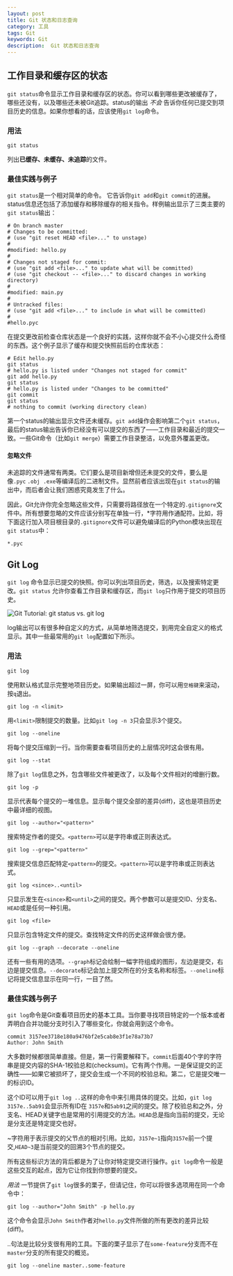 ```yaml
---
layout: post
title: Git 状态和日志查询
category: 工具
tags: Git
keywords: Git
description:  Git 状态和日志查询
---
```



## 工作目录和缓存区的状态

`git status`命令显示工作目录和缓存区的状态。你可以看到哪些更改被缓存了，哪些还没有，以及哪些还未被Git追踪。status的输出 *不会* 告诉你任何已提交到项目历史的信息。如果你想看的话，应该使用`git log`命令。

### 用法
``` 
git status
```
列出**已缓存、未缓存、未追踪**的文件。

### 最佳实践与例子

`git status`是一个相对简单的命令。 它告诉你`git add`和`git commit`的进展。status信息还包括了添加缓存和移除缓存的相关指令。样例输出显示了三类主要的`git status`输出：

``` 
# On branch master
# Changes to be committed:
# (use "git reset HEAD <file>..." to unstage)
#
#modified: hello.py
#
# Changes not staged for commit:
# (use "git add <file>..." to update what will be committed)
# (use "git checkout -- <file>..." to discard changes in working directory)
#
#modified: main.py
#
# Untracked files:
# (use "git add <file>..." to include in what will be committed)
#
#hello.pyc
```
在提交更改前检查仓库状态是一个良好的实践，这样你就不会不小心提交什么奇怪的东西。这个例子显示了缓存和提交快照前后的仓库状态：

``` 
# Edit hello.py
git status
# hello.py is listed under "Changes not staged for commit"
git add hello.py
git status
# hello.py is listed under "Changes to be committed"
git commit
git status
# nothing to commit (working directory clean)
```

第一个status的输出显示文件还未缓存。`git add`操作会影响第二个`git status`，最后的status输出告诉你已经没有可以提交的东西了——工作目录和最近的提交一致。一些Git命令（比如`git merge`）需要工作目录整洁，以免意外覆盖更改。

#### 忽略文件

未追踪的文件通常有两类。它们要么是项目新增但还未提交的文件，要么是像`.pyc` `.obj`  `.exe`等编译后的二进制文件。显然前者应该出现在`git status`的输出中，而后者会让我们困惑究竟发生了什么。

因此，Git允许你完全忽略这些文件，只需要将路径放在一个特定的`.gitignore`文件中。所有想要忽略的文件应该分别写在单独一行，*字符用作通配符。比如，将下面这行加入项目根目录的`.gitignore`文件可以避免编译后的Python模块出现在`git status`中：

``` 
*.pyc
```

## Git Log

`git log` 命令显示已提交的快照。你可以列出项目历史，筛选，以及搜索特定更改。`git status` 允许你查看工作目录和缓存区，而`git log`只作用于提交的项目历史。

![Git Tutorial: git status vs. git log](https://www.atlassian.com/git/images/tutorials/getting-started/inspecting-a-repository/01.svg)

log输出可以有很多种自定义的方式，从简单地筛选提交，到用完全自定义的格式显示。其中一些最常用的`git log`配置如下所示。

### 用法

``` 
git log
```
使用默认格式显示完整地项目历史。如果输出超过一屏，你可以用`空格键`来滚动，按`q`退出。

``` 
git log -n <limit>
```
用`<limit>`限制提交的数量。比如`git log -n 3`只会显示3个提交。
``` 
git log --oneline
```
将每个提交压缩到一行。当你需要查看项目历史的上层情况时这会很有用。
``` 
git log --stat
```
除了`git log`信息之外，包含哪些文件被更改了，以及每个文件相对的增删行数。
``` 
git log -p
```
显示代表每个提交的一堆信息。显示每个提交全部的差异(diff)，这也是项目历史中最详细的视图。
``` 
git log --author="<pattern>"
```
搜索特定作者的提交。`<pattern>`可以是字符串或正则表达式。
``` 
git log --grep="<pattern>"
```
搜索提交信息匹配特定`<pattern>`的提交。`<pattern>`可以是字符串或正则表达式。

``` 
git log <since>..<until>
```

只显示发生在`<since>`和`<until>`之间的提交。两个参数可以是提交ID、分支名、`HEAD`或是任何一种引用。

``` 
git log <file>
```

只显示包含特定文件的提交。查找特定文件的历史这样做会很方便。

``` 
git log --graph --decorate --oneline
```

还有一些有用的选项。`--graph`标记会绘制一幅字符组成的图形，左边是提交，右边是提交信息。`--decorate`标记会加上提交所在的分支名称和标签。`--oneline`标记将提交信息显示在同一行，一目了然。

### 最佳实践与例子

`git log`命令是Git查看项目历史的基本工具。当你要寻找项目特定的一个版本或者弄明白合并功能分支时引入了哪些变化，你就会用到这个命令。

``` 
commit 3157ee3718e180a9476bf2e5cab8e3f1e78a73b7
Author: John Smith
```

大多数时候都很简单直接。但是，第一行需要解释下。`commit`后面40个字的字符串是提交内容的SHA-1校验总和(checksum)。它有两个作用。一是保证提交的正确性——如果它被损坏了，提交会生成一个不同的校验总和。第二，它是提交唯一的标识ID。

这个ID可以用于`git log ..`这样的命令中来引用具体的提交。比如，`git log 3157e..5ab91`会显示所有ID在 `3157e`和`5ab91`之间的提交。除了校验总和之外，分支名、HEAD关键字也是常用的引用提交的方法。`HEAD`总是指向当前的提交，无论是分支还是特定提交也好。

~字符用于表示提交的父节点的相对引用。比如，`3157e~1`指向`3157e`前一个提交,`HEAD~3`是当前提交的回溯3个节点的提交。

所有这些标识方法的背后都是为了让你对特定提交进行操作。`git log`命令一般是这些交互的起点，因为它让你找到你想要的提交。

*用法* 一节提供了`git log`很多的栗子，但请记住，你可以将很多选项用在同一个命令中：

``` 
git log --author="John Smith" -p hello.py
```

这个命令会显示`John Smith`作者对`hello.py`文件所做的所有更改的差异比较(diff)。

..句法是比较分支很有用的工具。下面的栗子显示了在`some-feature`分支而不在`master`分支的所有提交的概览。

``` 
git log --oneline master..some-feature
```
